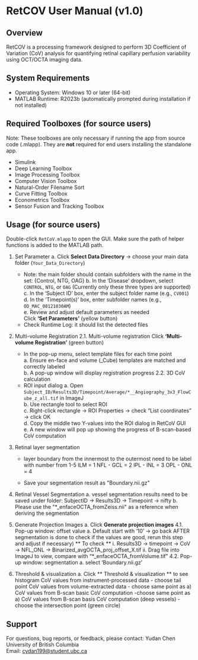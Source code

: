 RetCOV User Manual (v1.0)
=========================

Overview
---------
RetCOV is a processing framework designed to perform 3D Coefficient of Variation (CoV) analysis for quantifying retinal capillary perfusion variability using OCT/OCTA imaging data.

System Requirements
--------------------------------
- Operating System: Windows 10 or later (64-bit)
- MATLAB Runtime: R2023b (automatically prompted during installation if not installed)

Required Toolboxes (for source users)
-------------------------------------------------------
Note: These toolboxes are only necessary if running the app from source code (.mlapp). They are **not** required for end users installing the standalone app.

- Simulink
- Deep Learning Toolbox
- Image Processing Toolbox
- Computer Vision Toolbox
- Natural-Order Filename Sort
- Curve Fitting Toolbox
- Econometrics Toolbox
- Sensor Fusion and Tracking Toolbox

Usage (for source users)
---------
 Double-click `RetCoV.mlapp` to open the GUI. Make sure the path of helper functions is added to the MATLAB path.

1. Set Parameter
   a. Click **Select Data Directory** → choose your main data folder (`Your_Data_Directory`)
      - Note: the main folder should contain subfolders with the name in the set: {Control, NTG, OAG} 
   b. In the ‘Disease’ dropdown, select `CONTROL`, `NTG`, or `OAG`  (Currently only these three types are supported)
   c. In the ‘Subject ID’ box, enter the subject folder name (e.g., `CV001`)  
   d. In the ‘Timepoint(s)’ box, enter subfolder names (e.g., `OD_MAC_08121030AM`)  
   e. Review and adjust default parameters as needed  
   Click **‘Set Parameters’** (yellow button)  
      - Check Runtime Log: it should list the detected files

2. Multi-volume Registration
   2.1. Multi-volume registration
	Click **‘Multi-volume Registration’** (green button)
	- In the pop-up menu, select template files for each time point  
   	   a. Ensure en-face and volume (_Cube) templates are matched and correctly labeled  
   	   b. A pop-up window will display registration progress
   2.2. 3D CoV calculation
	- ROI input dialog
	   a. Open `Subject_ID/Results3D/Timepoint/Average/*__Angiography_3x3_FlowCube_z_all.tif` in ImageJ  
	   b. Use rectangle tool to select ROI  
	   c. Right-click rectangle → ROI Properties → check “List coordinates” → click OK  
	   d. Copy the middle two Y-values into the ROI dialog in RetCoV GUI  
	   e. A new window will pop up showing the progress of B-scan-based CoV computation  


3. Retinal layer segmentation
   - layer boundary from the innermost to the outermost need to be label with number from 1-5
         ILM        = 1
     NFL - GCL  = 2
     IPL - INL  = 3
     OPL - ONL  = 4
     
   - Save your segmentation result as "Boundary.nii.gz"

4. Retinal Vessel Segmentation
   a. vessel segmentation results need to be saved under folder:
      SubjectID → Results3D → Timepoint → nifty
   b. Please use the "*_enfaceOCTA_fromZeiss.nii" as a reference when deriving the segmentation

5. Generate Projection Images
   a. Click **Generate projection images**
   4.1. Pop-up window: offset value
        a. Default start with ‘10’ → go back AFTER segmentation is done to check if the values are good, rerun this step and adjust if necessary)
           ** To check **
              i. Results3D → timepoint → CoV → NFL_ONL → Binarized_avgOCTA_proj_offset_X.tif
              ii. Drag file into ImageJ to view, compare with “*_enfaceOCTA_fromVolume.tif”
   4.2. Pop-up window: segmentation
        a. select ‘Boundary.nii.gz’


6. Threshold & visualization
   a. Click ** Threshold & visualization ** to see histogram
CoV values from instrument-processed data - choose tail point
CoV values from volume-extracted data - choose same point as a)
CoV values from B-scan basic CoV computation -choose same point as a)
CoV values from B-scan basis CoV computation (deep vessels) - choose the intersection point (green circle)




Support
-------
For questions, bug reports, or feedback, please contact:
Yudan Chen  
University of British Columbia  
Email: cydan199@student.ubc.ca


